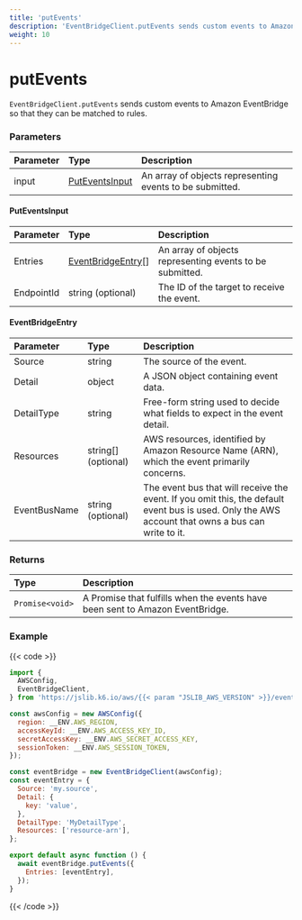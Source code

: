```yaml
---
title: 'putEvents'
description: 'EventBridgeClient.putEvents sends custom events to Amazon EventBridge'
weight: 10
---
```


# putEvents

`EventBridgeClient.putEvents` sends custom events to Amazon EventBridge so that they can be matched to rules.

### Parameters

| Parameter | Type                              | Description                                              |
| :-------- | :-------------------------------- | :------------------------------------------------------- |
| input     | [PutEventsInput](#puteventsinput) | An array of objects representing events to be submitted. |

#### PutEventsInput

| Parameter  | Type                                    | Description                                              |
| :--------- | :-------------------------------------- | :------------------------------------------------------- |
| Entries    | [EventBridgeEntry](#eventbridgeentry)[] | An array of objects representing events to be submitted. |
| EndpointId | string (optional)                       | The ID of the target to receive the event.               |

#### EventBridgeEntry

| Parameter    | Type                | Description                                                                                                                                       |
| :----------- | :------------------ | :------------------------------------------------------------------------------------------------------------------------------------------------ |
| Source       | string              | The source of the event.                                                                                                                          |
| Detail       | object              | A JSON object containing event data.                                                                                                              |
| DetailType   | string              | Free-form string used to decide what fields to expect in the event detail.                                                                        |
| Resources    | string[] (optional) | AWS resources, identified by Amazon Resource Name (ARN), which the event primarily concerns.                                                      |
| EventBusName | string (optional)   | The event bus that will receive the event. If you omit this, the default event bus is used. Only the AWS account that owns a bus can write to it. |

### Returns

| Type            | Description                                                                   |
| :-------------- | :---------------------------------------------------------------------------- |
| `Promise<void>` | A Promise that fulfills when the events have been sent to Amazon EventBridge. |

### Example

{{< code >}}

```javascript
import {
  AWSConfig,
  EventBridgeClient,
} from 'https://jslib.k6.io/aws/{{< param "JSLIB_AWS_VERSION" >}}/event-bridge.js';

const awsConfig = new AWSConfig({
  region: __ENV.AWS_REGION,
  accessKeyId: __ENV.AWS_ACCESS_KEY_ID,
  secretAccessKey: __ENV.AWS_SECRET_ACCESS_KEY,
  sessionToken: __ENV.AWS_SESSION_TOKEN,
});

const eventBridge = new EventBridgeClient(awsConfig);
const eventEntry = {
  Source: 'my.source',
  Detail: {
    key: 'value',
  },
  DetailType: 'MyDetailType',
  Resources: ['resource-arn'],
};

export default async function () {
  await eventBridge.putEvents({
    Entries: [eventEntry],
  });
}
```

{{< /code >}}
